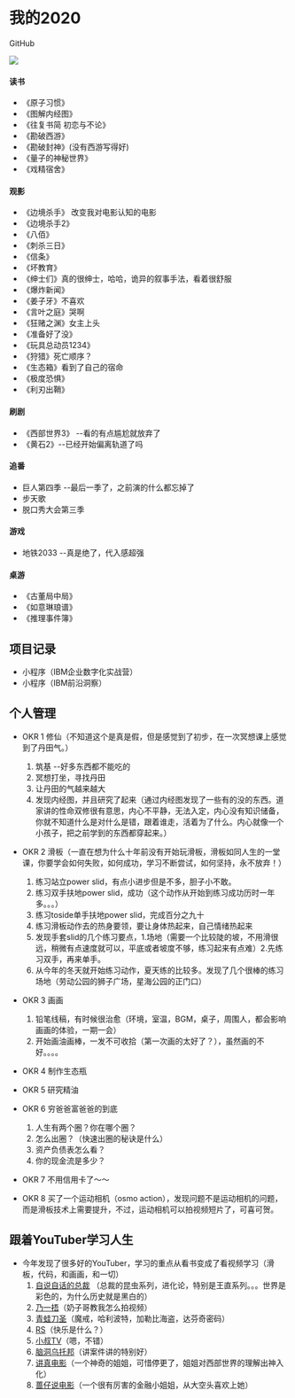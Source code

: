 # 我的2020

GitHub

<img align="middle" src="https://github-readme-stats-1.yihong0618.vercel.app/api?username=tomatouiui&show_icons=true&&theme=radical&hide_title=true" />

#### 读书
- 《原子习惯》
- 《图解内经图》
- 《往复书简 初恋与不论》
- 《勘破西游》
- 《勘破封神》(没有西游写得好)
- 《量子的神秘世界》
- 《戏精宿舍》

#### 观影
- 《边境杀手》 改变我对电影认知的电影 
- 《边境杀手2》
- 《八佰》
- 《刺杀三日》
- 《信条》
- 《坏教育》
- 《绅士们》真的很绅士，哈哈，诡异的叙事手法，看着很舒服
- 《爆炸新闻》
- 《姜子牙》不喜欢
- 《言叶之庭》哭啊
- 《狂赌之渊》女主上头
- 《准备好了没》
- 《玩具总动员1234》
- 《狩猎》死亡顺序？
- 《生态箱》看到了自己的宿命
- 《极度恐惧》
- 《利刃出鞘》

#### 刷剧
- 《西部世界3》 --看的有点尴尬就放弃了
- 《黄石2》--已经开始偏离轨道了吗

#### 追番
- 巨人第四季 --最后一季了，之前演的什么都忘掉了
- 步天歌
- 脱口秀大会第三季

#### 游戏
- 地铁2033 --真是绝了，代入感超强

#### 桌游
- 《古董局中局》
- 《如意琳琅谱》
- 《推理事件簿》

## 项目记录
- 小程序（IBM企业数字化实战营）
- 小程序（IBM前沿洞察）

## 个人管理
- OKR 1 修仙（不知道这个是真是假，但是感觉到了初步，在一次冥想课上感觉到了丹田气。）
  1. 筑基 --好多东西都不能吃的
  2. 冥想打坐，寻找丹田
  3. 让丹田的气越来越大
  4. 发现内经图，并且研究了起来（通过内经图发现了一些有的没的东西。道家讲的性命双修很有意思，内心不平静，无法入定，内心没有知识储备，你就不知道什么是对什么是错，跟着谁走，活着为了什么。内心就像一个小孩子，把之前学到的东西都穿起来。）

- OKR 2 滑板（一直在想为什么十年前没有开始玩滑板，滑板如同人生的一堂课，你要学会如何失败，如何成功，学习不断尝试，如何坚持，永不放弃！）
  1. 练习站立power slid，有点小进步但是不多，胆子小不敢。
  2. 练习双手扶地power slid，成功（这个动作从开始到练习成功历时一年多。。。）
  3. 练习toside单手扶地power slid，完成百分之九十
  4. 练习滑板动作去的热身要领，要让身体热起来，自己情绪热起来
  5. 发现手套slid的几个练习要点，1.场地（需要一个比较陡的坡，不用滑很远，稍微有点速度就可以，平底或者坡度不够，练习起来有点难）2.先练习双手，再来单手。
  6. 从今年的冬天就开始练习动作，夏天练的比较多。发现了几个很棒的练习场地（劳动公园的狮子广场，星海公园的正门口）

- OKR 3 画画
  1. 铅笔线稿，有时候很治愈（环境，室温，BGM，桌子，周围人，都会影响画画的体验，一期一会）
  2. 开始画油画棒，一发不可收拾（第一次画的太好了？），虽然画的不好。。。。

- OKR 4 制作生态瓶  

- OKR 5 研究精油

- OKR 6 穷爸爸富爸爸的到底
  1. 人生有两个圈？你在哪个圈？
  2. 怎么出圈？（快速出圈的秘诀是什么）
  3. 资产负债表怎么看？
  4. 你的现金流是多少？

- OKR 7 不用信用卡了～～  

- OKR 8 买了一个运动相机（osmo action），发现问题不是运动相机的问题，而是滑板技术上需要提升，不过，运动相机可以拍视频短片了，可喜可贺。

## 跟着YouTuber学习人生
- 今年发现了很多好的YouTuber，学习的重点从看书变成了看视频学习（滑板，代码，和画画，和一切）
  1. [自说自话的总裁](https://www.youtube.com/channel/UCgo_-fjJxnLwwwq5dSY72rg) （总裁的昆虫系列，进化论，特别是王直系列。。。世界是彩色的，为什么历史就是黑白的）
  2. [乃一捂](https://www.youtube.com/channel/UC-7Il-7Zo0xzcE1B8vJN7ug)（奶子哥教我怎么拍视频）
  3. [青蛙刀圣](https://www.youtube.com/channel/UCWx-9tUBYtpVVchhNVDchSw)（魔戒，哈利波特，加勒比海盗，达芬奇密码）
  4. [RS](https://www.youtube.com/channel/UCvAFi3Brfyci4XH7V3pGcpA)（快乐是什么？）
  5. [小叔TV](https://www.youtube.com/channel/UCPNfoYdMopKZKlaTB92g-QQ)（嗯，不错）
  6. [脑洞乌托邦](https://www.youtube.com/channel/UC2tQpW0dPiyWPebwBSksJ_g)（讲案件讲的特别好）
  7. [讲真电影](https://www.youtube.com/channel/UCJX2aqqhF2mPYKizkkXkH2Q)（一个神奇的姐姐，可惜停更了，姐姐对西部世界的理解出神入化）
  8. [蔷仔说电影](https://www.youtube.com/channel/UC_Udz5R0NCgLTWbmn-QiWGA)（一个很有厉害的金融小姐姐，从大空头喜欢上她）